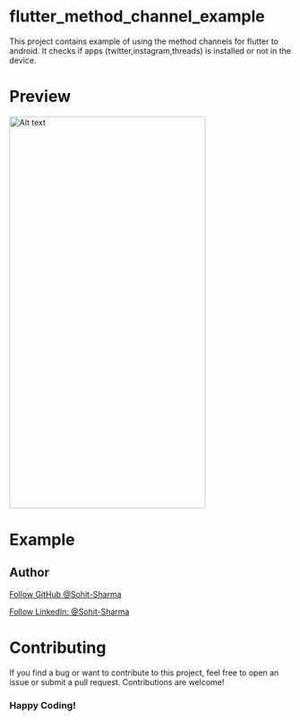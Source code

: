 # flutter_method_channel_example

This project contains example of using the method channels for flutter to android. It checks if apps (twitter,instagram,threads) is installed or not in the device.

# Preview

<img src="https://github.com/Sohit-Sharma/flutter_method_channel_example/assets/35993982/8e0300f1-e5cc-410c-95ae-0b29c6e30a30" alt="Alt text" width="350" height="700">


# Example

## Author

<a class="github-button" href="https://github.com/Sohit-Sharma" aria-label="Follow @Sohit-Sharma on GitHub">Follow GitHub @Sohit-Sharma</a>

<a class="github-button" href="https://www.linkedin.com/in/sohit-sharma-940084172/" aria-label="LinkedIn: Sohit-Sharma">Follow LinkedIn: @Sohit-Sharma</a>

# Contributing

If you find a bug or want to contribute to this project, feel free to open an issue or submit a pull request. Contributions are welcome!

### Happy Coding!
